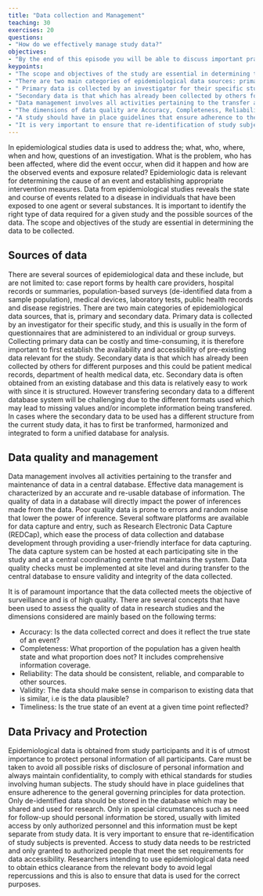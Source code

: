 ```yaml
---
title: "Data collection and Management"
teaching: 30
exercises: 20
questions:
- "How do we effectively manage study data?"
objectives: 
- "By the end of this episode you will be able to discuss important practices for data collection, management, and storage, in epidemiology studies"
keypoints:
- "The scope and objectives of the study are essential in determining the data to be collected."
- "There are two main categories of epidemiological data sources: primary and secondary data."
- " Primary data is collected by an investigator for their specific study."
- "Secondary data is that which has already been collected by others for different purposes."
- "Data management involves all activities pertaining to the transfer and maintenance of data in a central database."
- "The dimensions of data quality are Accuracy, Completeness, Reliability, Validity, and Timeliness."
- "A study should have in place guidelines that ensure adherence to the general governing principles for data protection."
- "It is very important to ensure that re-identification of study subjects is prevented."
---
```


In epidemiological studies data is used to address the; what, who, where, when and how, questions of an investigation. What is the problem, who has been affected, where did the event occur, when did it happen and how are the observed events and exposure related? Epidemiologic data is relevant for determining the cause of an event and establishing appropriate intervention measures. Data from epidemiological studies reveals the state and course of events related to a disease in individuals that have been exposed to one agent or several substances. It is important to identify the right type of data required for a given study and the possible sources of the data. The scope and objectives of the study are essential in determining the data to be collected.

## Sources of data
There are several sources of epidemiological data and these include, but are not limited to: case report forms by health care providers, hospital records or summaries, population-based surveys (de-identified data from a sample population), medical devices, laboratory tests, public health records and disease registries. There are two main categories of epidemiological data sources, that is, primary and secondary data. Primary data is collected by an investigator for their specific study, and this is usually in the form of questionnaires that are administered to an individual or group surveys. Collecting primary data can be costly and time-consuming, it is therefore important to first establish the availability and accessibility of pre-existing data relevant for the study. Secondary data is that which has already been collected by others for different purposes and this could be patient medical records, department of health medical data, etc. Secondary data is often obtained from an existing database and this data is relatively easy to work with since it is structured. However transfering secondary data to a different database system will be challenging due to the different formats used which may lead to missing values and/or incomplete information being transfered. In cases where the secondary data to be used has a different structure from the current study data, it has to first be tranformed, harmonized and integrated to form a unified database for analysis.

## Data quality and management
Data management involves all activities pertaining to the transfer and maintenance of data in a central database. Effective data management is characterized by an accurate and re-usable database of information. The quality of data in a database will directly impact the power of inferences made from the data. Poor quality data is prone to errors and random noise that lower the power of inference. Several software platforms are available for data capture and entry, such as Research Electronic Data Capture (REDCap), which ease the process of data collection and database development through providing a user-friendly interface for data capturing. The data capture system can be hosted at each participating site in the study and at a central coordinating centre that maintains the system. Data quality checks must be implemented at site level and during transfer to the central database to ensure validity and integrity of the data collected. 

It is of paramount importance that the data collected meets the objective of surveillance and is of high quality. There are several concepts that have been used to assess the quality of data in research studies and the dimensions considered are mainly based on the following terms: 
* Accuracy: Is the data collected correct and does it reflect the true state of an event?
* Completeness: What proportion of the population has a given health state and what proportion does not? It includes comprehensive information coverage.
* Reliability: The data should be consistent, reliable, and comparable to other sources.
* Validity: The data should make sense in comparison to existing data that is similar, i.e is the data plausible?
* Timeliness: Is the true state of an event at a given time point reflected?

## Data Privacy and Protection
Epidemiological data is obtained from study participants and it is of utmost importance to protect personal information of all participants. Care must be taken to avoid all possible risks of disclosure of personal information and always maintain confidentiality, to comply with ethical standards for studies involving human subjects. The study should have in place guidelines that ensure adherence to the general governing principles for data protection. Only de-identified data should be stored in the database which may be shared and used for research. Only in special circumstances such as need for follow-up should personal information be stored, usually with limited access by only authorized personnel and this information must be kept separate from study data. It is very important to ensure that re-identification of study subjects is prevented. Access to study data needs to be restricted and only granted to authorized people that meet the set requirements for data accessibility. Researchers intending to use epidemiological data need to obtain ethics clearance from the relevant body to avoid legal repercussions and this is also to ensure that data is used for the correct purposes.